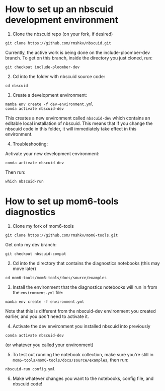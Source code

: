 # How to set up an nbscuid development environment

1. Clone the nbscuid repo (on your fork, if desired)

```
git clone https://github.com/rmshkv/nbscuid.git
```

Currently, the active work is being done on the include-ploomber-dev branch. To get on this branch, inside the directory you just cloned, run:

```
git checkout include-ploomber-dev
```

2. Cd into the folder with nbscuid source code:

```
cd nbscuid

```

3. Create a development environment:

```
mamba env create -f dev-environment.yml
conda activate nbscuid-dev

```
This creates a new environment called `nbscuid-dev` which contains an editable local installation of nbscuid. This means that if you change the nbscuid code in this folder, it will immediately take effect in this environment.

4. Troubleshooting:

Activate your new development environment:

```
conda activate nbscuid-dev
```
Then run:

```
which nbscuid-run
```

# How to set up mom6-tools diagnostics

1. Clone my fork of mom6-tools

```
git clone https://github.com/rmshkv/mom6-tools.git
```

Get onto my dev branch:


```
git checkout nbscuid-compat
```

2. Cd into the directory that contains the diagnostics notebooks (this may move later)
```
cd mom6-tools/mom6-tools/docs/source/examples
```

3. Install the environment that the diagnostics notebooks will run in from the `environment.yml` file:
```
mamba env create -f environment.yml
```
Note that this is different from the nbscuid-dev environment you created earlier, and you *don't* need to activate it.

4. Activate the dev environment you installed nbscuid into previously
```
conda activate nbscuid-dev
```
(or whatever you called your environment)

5. To test out running the notebook collection, make sure you're still in `mom6-tools/mom6-tools/docs/source/examples`, then run:

```
nbscuid-run config.yml
```

6. Make whatever changes you want to the notebooks, config file, and nbscuid code!


